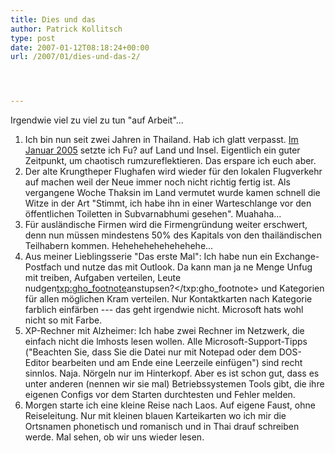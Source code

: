 ```yaml
---
title: Dies und das
author: Patrick Kollitsch
type: post
date: 2007-01-12T08:18:24+00:00
url: /2007/01/dies-und-das-2/




---
```

Irgendwie viel zu viel zu tun "auf Arbeit"...

  1. Ich bin nun seit zwei Jahren in Thailand. Hab ich glatt verpasst. <a href="4">Im Januar 2005</a> setzte ich Fu? auf Land und Insel. Eigentlich ein guter Zeitpunkt, um chaotisch rumzureflektieren. Das erspare ich euch aber.
  2. Der alte Krungtheper Flughafen wird wieder für den lokalen Flugverkehr auf machen weil der Neue immer noch nicht richtig fertig ist. Als vergangene Woche Thaksin im Land vermutet wurde kamen schnell die Witze in der Art "Stimmt, ich habe ihn in einer Warteschlange vor den öffentlichen Toiletten in Subvarnabhumi gesehen". Muahaha...
  3. Für ausländische Firmen wird die Firmengründung weiter erschwert, denn nun müssen mindestens 50% des Kapitals von den thailändischen Teilhabern kommen. Hehehehehehehehehe...
  4. Aus meiner Lieblingsserie "Das erste Mal": Ich habe nun ein Exchange-Postfach und nutze das mit Outlook. Da kann man ja ne Menge Unfug mit treiben, Aufgaben verteilen, Leute nudgen<txp:gho_footnote>anstupsen?</txp:gho_footnote> und Kategorien für allen möglichen Kram verteilen. Nur Kontaktkarten nach Kategorie farblich einfärben --- das geht irgendwie nicht. Microsoft hats wohl nicht so mit Farbe.
  5. XP-Rechner mit Alzheimer: Ich habe zwei Rechner im Netzwerk, die einfach nicht die lmhosts lesen wollen. Alle Microsoft-Support-Tipps ("Beachten Sie, dass Sie die Datei nur mit Notepad oder dem DOS-Editor bearbeiten und am Ende eine Leerzeile einfügen") sind recht sinnlos. Naja. Nörgeln nur im Hinterkopf. Aber es ist schon gut, dass es unter anderen (nennen wir sie mal) Betriebssystemen Tools gibt, die ihre eigenen Configs vor dem Starten durchtesten und Fehler melden.
  6. Morgen starte ich eine kleine Reise nach Laos. Auf eigene Faust, ohne Reiseleitung. Nur mit kleinen blauen Karteikarten wo ich mir die Ortsnamen phonetisch und romanisch und in Thai drauf schreiben werde. Mal sehen, ob wir uns wieder lesen.